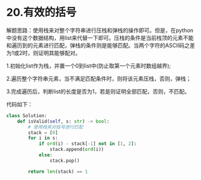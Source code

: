 # 20.有效的括号

解题思路：使用栈来对整个字符串进行压栈和弹栈的操作即可。但是，在python中没有这个数据结构，用list来代替一下即可。压栈的条件是当前栈顶的元素不能和遍历到的元素进行匹配，弹栈的条件则是能够匹配。当两个字符的ASCII码之差为1或2时，则证明其能够配对。

1.初始化list作为栈，并置一个0到list中(防止取第一个元素时数组越界);

2.遍历整个字符串元素，当不满足匹配条件时，则将该元素压栈，否则，弹栈；

3.完成遍历后，判断list的长度是否为1，若是则证明全部匹配，否则，不匹配。

代码如下：

```python
class Solution:
    def isValid(self, s: str) -> bool:
        # 使用栈来对括号进行匹配
        stack = [0]
        for i in s:
            if ord(i) - stack[-1] not in [1, 2]:
                stack.append(ord(i))
            else:
                stack.pop()

        return len(stack) == 1
```
